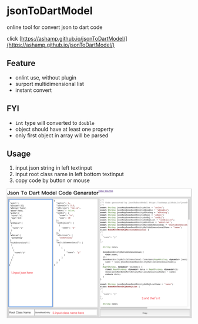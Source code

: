 # jsonToDartModel

online tool for convert json to dart code

click [https://ashamp.github.io/jsonToDartModel/](https://ashamp.github.io/jsonToDartModel/)

## Feature
- onlint use, without plugin
- surport multidimensional list
- instant convert

## FYI
- `int` type will converted to `double`
- object should have at least one property
- only first object in array will be parsed

## Usage
1. input json string in left textinput
2. input root class name in left bottom textinput
3. copy code by button or mouse

![reademe](readme.png)